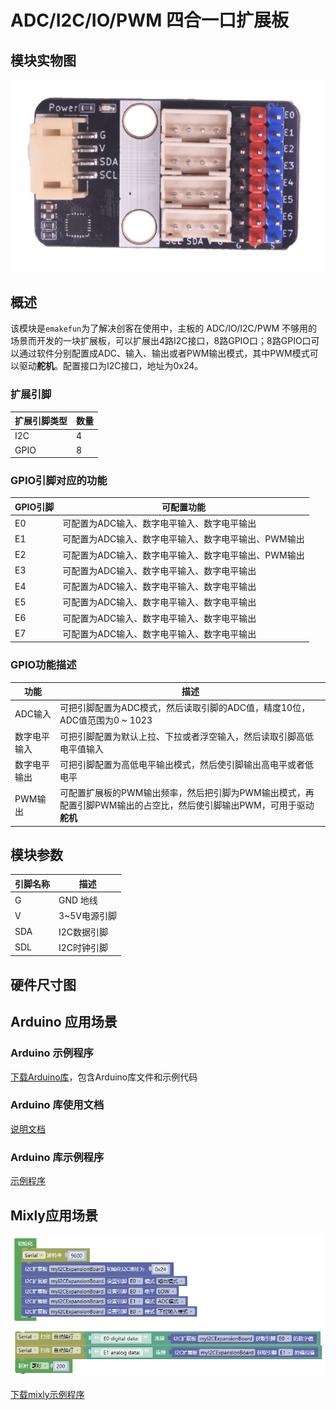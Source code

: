 # ADC/I2C/IO/PWM 四合一口扩展板

## 模块实物图

![实物图](gpio_expansion_board/gpio_expansion_board.png)

## 概述

该模块是`emakefun`为了解决创客在使用中，主板的 ADC/IO/I2C/PWM 不够用的场景而开发的一块扩展板，可以扩展出4路I2C接口，8路GPIO口；8路GPIO口可以通过软件分别配置成ADC、输入、输出或者PWM输出模式，其中PWM模式可以驱动**舵机**。配置接口为I2C接口，地址为0x24。

### 扩展引脚

| 扩展引脚类型 | 数量 |
| --- | --- |
| I2C | 4 |
| GPIO | 8 |

### GPIO引脚对应的功能

| GPIO引脚 | 可配置功能 |
| --- | --- |
| E0 | 可配置为ADC输入、数字电平输入、数字电平输出 |
| E1 | 可配置为ADC输入、数字电平输入、数字电平输出、PWM输出 |
| E2 | 可配置为ADC输入、数字电平输入、数字电平输出、PWM输出 |
| E3 | 可配置为ADC输入、数字电平输入、数字电平输出 |
| E4 | 可配置为ADC输入、数字电平输入、数字电平输出 |
| E5 | 可配置为ADC输入、数字电平输入、数字电平输出 |
| E6 | 可配置为ADC输入、数字电平输入、数字电平输出 |
| E7 | 可配置为ADC输入、数字电平输入、数字电平输出 |

### GPIO功能描述

| 功能 | 描述 |
| --- | --- |
| ADC输入 | 可把引脚配置为ADC模式，然后读取引脚的ADC值，精度10位，ADC值范围为0 ~ 1023 |
| 数字电平输入 | 可把引脚配置为默认上拉、下拉或者浮空输入，然后读取引脚高低电平值输入 |
| 数字电平输出 | 可把引脚配置为高低电平输出模式，然后使引脚输出高电平或者低电平 |
| PWM输出| 可配置扩展板的PWM输出频率，然后把引脚为PWM输出模式，再配置引脚PWM输出的占空比，然后使引脚输出PWM，可用于驱动**舵机** |

## 模块参数

| 引脚名称 | 描述         |
| -------- | ------------ |
| G        | GND 地线     |
| V        | 3~5V电源引脚 |
| SDA      | I2C数据引脚  |
| SDL      | I2C时钟引脚  |

## 硬件尺寸图

## Arduino 应用场景

### Arduino 示例程序

[下载Arduino库](gpio_expansion_board/emakefun_gpio_expansion_board.zip)，包含Arduino库文件和示例代码

### Arduino 库使用文档

[说明文档](https://gitee.com/emakefun/emakefun_gpio_expansion_board/blob/main/README.md)

### Arduino 库示例程序

[示例程序](https://gitee.com/emakefun/emakefun_gpio_expansion_board/blob/main/README.md#%E7%A4%BA%E4%BE%8B%E7%A8%8B%E5%BA%8F)

## Mixly应用场景

![Mixly示例程序](gpio_expansion_board/gpio_expansion_board_mixly.png)

[下载mixly示例程序](gpio_expansion_board/gpio_expansion_board_mixly.zip)
